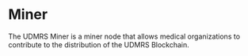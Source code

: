 # Miner
The UDMRS Miner is a miner node that allows medical organizations to contribute to the distribution of the UDMRS Blockchain.
